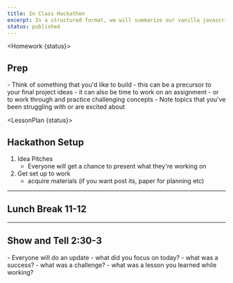 ```yaml
---
title: In Class Hackathon
excerpt: In a structured format, we will summarize our vanilla javascript knowledge with a hackathon. The format of the hackathon will emulate that of real hackathons. There will be a show and tell at the end of class.
status: published
---
```


<script>
	import Homework from "$lib/components/Homework.svelte";
	import LessonPlan from "$lib/components/LessonPlan.svelte";
</script>

<Homework {status}>

<h2>Prep</h2>
- Think of something that you'd like to build
  - this can be a precursor to your final project ideas
  - it can also be time to work on an assignment
  - or to work through and practice challenging concepts
- Note topics that you've been struggling with or are excited about

</Homework>

<LessonPlan {status}>

<h2>Hackathon Setup</h2>

1. Idea Pitches
   - Everyone will get a chance to present what they're working on
2. Get set up to work
   - acquire materials (if you want post its, paper for planning etc)
---

<h2>Lunch Break 11-12</h2>

---

<h2>Show and Tell 2:30-3</h2>
- Everyone will do an update
  - what did you focus on today?
  - what was a success?
  - what was a challenge?
  - what was a lesson you learned while working?

</LessonPlan>
